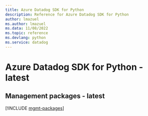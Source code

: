 ```yaml
---
title: Azure Datadog SDK for Python
description: Reference for Azure Datadog SDK for Python
author: lmazuel
ms.author: lmazuel
ms.data: 11/08/2022
ms.topic: reference
ms.devlang: python
ms.service: datadog
---
```

# Azure Datadog SDK for Python - latest

## Management packages - latest
[!INCLUDE [mgmt-packages](datadog-mgmt-index.md)]
